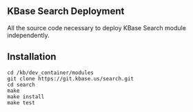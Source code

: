 ## KBase Search Deployment

All the source code necessary to deploy KBase Search module independently.

## Installation

	cd /kb/dev_container/modules
	git clone https://git.kbase.us/search.git
	cd search
	make
	make install
	make test


